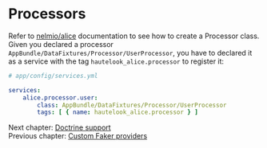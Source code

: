 # Processors

Refer to [nelmio/alice](https://github.com/nelmio/alice#processors) documentation to see how to create a Processor
class. Given you declared a processor `AppBundle/DataFixtures/Processor/UserProcessor`, you have to declared it as a
service with the tag `hautelook_alice.processor` to register it:

```yaml
# app/config/services.yml

services:
    alice.processor.user:
        class: AppBundle/DataFixtures/Processor/UserProcessor
        tags: [ { name: hautelook_alice.processor } ]
```

Next chapter: [Doctrine support](doctrine.md)<br />
Previous chapter: [Custom Faker providers](faker-provider.md)
